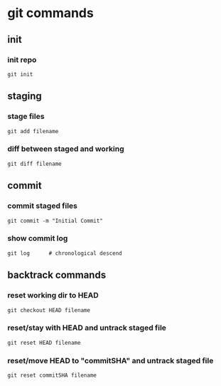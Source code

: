 # git commands

## init
### init repo

	git init


## staging
### stage files

	git add filename

### diff between staged and working
	
	git diff filename


## commit
### commit staged files

	git commit -m "Initial Commit"

### show commit log

	git log      # chronological descend


## backtrack commands
### reset working dir to HEAD
	git checkout HEAD filename
	
### reset/stay with HEAD and untrack staged file
	git reset HEAD filename
	
### reset/move HEAD to "commitSHA" and untrack staged file
	git reset commitSHA filename
